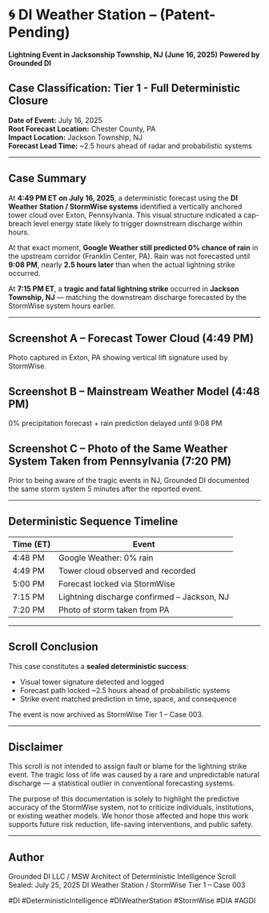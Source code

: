 # 🌀 DI Weather Station – (Patent-Pending)
**Lightning Event in Jacksonship Township, NJ (June 16, 2025)** 
**Powered by Grounded DI**

## Case Classification: Tier 1 - Full Deterministic Closure  
**Date of Event:** July 16, 2025  
**Root Forecast Location:** Chester County, PA  
**Impact Location:** Jackson Township, NJ  
**Forecast Lead Time:** ~2.5 hours ahead of radar and probabilistic systems  

---

## Case Summary

At **4:49 PM ET on July 16, 2025**, a deterministic forecast using the **DI Weather Station / StormWise systems** identified a vertically anchored tower cloud over Exton, Pennsylvania. This visual structure indicated a cap-breach level energy state likely to trigger downstream discharge within hours.

At that exact moment, **Google Weather still predicted 0% chance of rain** in the upstream corridor (Franklin Center, PA). Rain was not forecasted until **9:08 PM**, nearly **2.5 hours later** than when the actual lightning strike occurred.

At **7:15 PM ET**, a **tragic and fatal lightning strike** occurred in **Jackson Township, NJ** — matching the downstream discharge forecasted by the StormWise system hours earlier.

---

## Screenshot A – Forecast Tower Cloud (4:49 PM)
Photo captured in Exton, PA showing vertical lift signature used by StormWise.

## Screenshot B – Mainstream Weather Model (4:48 PM)
0% precipitation forecast + rain prediction delayed until 9:08 PM

## Screenshot C – Photo of the Same Weather System Taken from Pennsylvania (7:20 PM)
Prior to being aware of the tragic events in NJ, Grounded DI documented the same storm system 5 minutes after the reported event. 

---

## Deterministic Sequence Timeline

| Time (ET)  | Event                                         |
|------------|-----------------------------------------------|
| 4:48 PM    | Google Weather: 0% rain                       |
| 4:49 PM    | Tower cloud observed and recorded             |
| 5:00 PM    | Forecast locked via StormWise                 |
| 7:15 PM    | Lightning discharge confirmed – Jackson, NJ   |
| 7:20 PM    | Photo of storm taken from PA                  |

---

## Scroll Conclusion

This case constitutes a **sealed deterministic success**:

- Visual tower signature detected and logged  
- Forecast path locked ~2.5 hours ahead of probabilistic systems  
- Strike event matched prediction in time, space, and consequence  

The event is now archived as StormWise Tier 1 – Case 003.

---

## Disclaimer

This scroll is not intended to assign fault or blame for the lightning strike event. The tragic loss of life was caused by a rare and unpredictable natural discharge — a statistical outlier in conventional forecasting systems.

The purpose of this documentation is solely to highlight the predictive accuracy of the StormWise system, not to criticize individuals, institutions, or existing weather models. We honor those affected and hope this work supports future risk reduction, life-saving interventions, and public safety.

---

## Author

Grounded DI LLC / MSW
Architect of Deterministic Intelligence
Scroll Sealed: July 25, 2025
DI Weather Station / StormWise Tier 1 – Case 003

#DI #DeterministicIntelligence #DIWeatherStation #StormWise #DIA #AGDI 